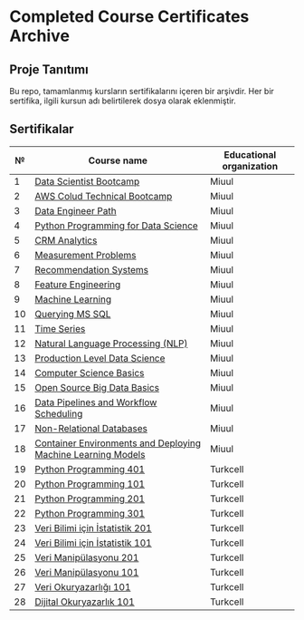 # Completed Course Certificates Archive

## Proje Tanıtımı
Bu repo, tamamlanmış kursların sertifikalarını içeren bir arşivdir. Her bir sertifika, ilgili kursun adı belirtilerek dosya olarak eklenmiştir.

## Sertifikalar

| №  | Course name                       | Educational organization      |
|----|-----------------------------------|-------------------------------|
| 1  | [Data Scientist Bootcamp](Data_Scientist_Bootcamp.png)           | Miuul                         |
| 2  | [AWS Colud Technical Bootcamp](AWS_Colud_Technical_Bootcamp.png)      | Miuul                         |
| 3  | [Data Engineer Path](Data_Engineer_Path.png)                | Miuul                         |
| 4  | [Python Programming for Data Science](Mehmet_Işık_-_2023-02-14_Python_Programming_for_Data_Science.pdf) | Miuul                      |
| 5  | [CRM Analytics](Mehmet_Işık_-_2023-03-05_CRM_Analytics.pdf)                     | Miuul                         |
| 6  | [Measurement Problems](Mehmet_Işık_-_2023-03-15_Measurement_Problems.pdf)              | Miuul                         |
| 7  | [Recommendation Systems](Mehmet_Işık_-_2023-03-21_Recommendation_Systems.pdf)            | Miuul                         |
| 8  | [Feature Engineering](Mehmet_Işık_-_2023-03-25_Feature_Engineering.pdf)               | Miuul                         |
| 9  | [Machine Learning](Mehmet_Işık_-_2023-05-02_Machine_Learning.pdf)                  | Miuul                         |
| 10 | [Querying MS SQL](Mehmet_Işık_-_2023-06-23_Querying_MS_SQL.pdf)                  | Miuul                         |
| 11 | [Time Series](Mehmet_Işık_-_2023-07-11_Time_Series.pdf)                           | Miuul                         |
| 12 | [Natural Language Processing (NLP)](Mehmet_Işık_-_2023-11-30_Natural_Language_Processing_NLP.pdf) | Miuul |
| 13 | [Production Level Data Science](Mehmet_Işık_-_2023-11-30_Production_Level_Data_Science.pdf) | Miuul |
| 14 | [Computer Science Basics](Mehmet_Işık_-_2023-12-01_Computer_Science_Basics.pdf)    | Miuul |
| 15 | [Open Source Big Data Basics](Mehmet_Işık_-_2023-12-04_Open_Source_Big_Data_Basics.pdf) | Miuul |
| 16 | [Data Pipelines and Workflow Scheduling](Mehmet_Işık_-_2023-12-24_Data_Pipelines_and_Workflow_Scheduling.pdf) | Miuul |
| 17 | [Non-Relational Databases](Mehmet_Işık_-_2023-12-24_Non-Relational_Databases.pdf)  | Miuul |
| 18 | [Container Environments and Deploying Machine Learning Models](Mehmet_Işık_-_2023-12-24_Container_Environments_and_Deploying_Machine_Learning_Models.pdf) | Miuul |
| 19 | [Python Programming 401](Mehmet_Işık-Python401.pdf) | Turkcell |
| 20 | [Python Programming 101](Mehmet_Işık-Python101.pdf) | Turkcell |
| 21 | [Python Programming 201](Mehmet_Işık-Python201.pdf) | Turkcell |
| 22 | [Python Programming 301](Mehmet_Işık-Python301.pdf) | Turkcell |
| 23 | [Veri Bilimi için İstatistik 201](Mehmet_Işık-Veri_Bilimi_için_İstatistik201.pdf) | Turkcell |
| 24 | [Veri Bilimi için İstatistik 101](Mehmet_Işık-Veri_Bilimi_için_İstatistik101.pdf) | Turkcell |
| 25 | [Veri Manipülasyonu 201](Mehmet_Işık-Veri_Manipülasyonu201.pdf) | Turkcell |
| 26 | [Veri Manipülasyonu 101](Mehmet_Işık-Veri_Manipülasyonu101.pdf) | Turkcell |
| 27 | [Veri Okuryazarlığı 101](Mehmet_Işık-Veri_Okuryazarlığı101.pdf) | Turkcell |
| 28 | [Dijital Okuryazarlık 101](Mehmet_Işık-Dijital_Okuryazarlık101.pdf) | Turkcell |
